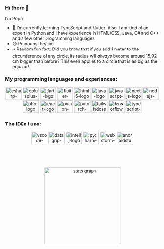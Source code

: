 ### Hi there 👋

I’m Popa!

- 🌱 I’m currently learning TypeScript and Flutter. Also, I am kind of an expert in Python and I have experience in HTML/CSS, Java, C# and C++ and a few other programming languages.
- 😄 Pronouns: he/him
- ⚡ Random fun fact: Did you know that if you add 1 meter to the circumference of any circle, its radius will *always* become around 15,92 cm bigger than before? This even applies to a circle that is as big as the equator!

### My programming languages and experiences:

<div align="center">
  <img src="https://cdn.jsdelivr.net/gh/devicons/devicon/icons/csharp/csharp-original.svg" height="40" width="52" alt="csharp-logo" />
  <img src="https://cdn.jsdelivr.net/gh/devicons/devicon/icons/cplusplus/cplusplus-original.svg" height="40" width="52" alt="cplusplus-logo" />
  <img src="https://cdn.jsdelivr.net/gh/devicons/devicon/icons/dart/dart-original.svg" height="40" width="52" alt="dart-logo" />
  <img src="https://cdn.jsdelivr.net/gh/devicons/devicon/icons/flutter/flutter-original.svg" height="40" width="52" alt="flutter-logo" />
  <img src="https://cdn.jsdelivr.net/gh/devicons/devicon/icons/html5/html5-original.svg" height="40" width="52" alt="html5-logo" />
  <img src="https://cdn.jsdelivr.net/gh/devicons/devicon/icons/java/java-original.svg" height="40" width="52" alt="java-logo"  />
  <img src="https://cdn.jsdelivr.net/gh/devicons/devicon/icons/javascript/javascript-original.svg" height="40" width="52" alt="javascript-logo"  />
  <img src="https://cdn.jsdelivr.net/gh/devicons/devicon/icons/nextjs/nextjs-original.svg" height="40" width="52" alt="nextjs-logo"  />
  <img src="https://cdn.jsdelivr.net/gh/devicons/devicon/icons/nodejs/nodejs-original.svg" height="40" width="52" alt="nodejs-logo"  />
  <img src="https://cdn.jsdelivr.net/gh/devicons/devicon/icons/php/php-original.svg" height="40" width="52" alt="php-logo"  />
  <img src="https://cdn.jsdelivr.net/gh/devicons/devicon/icons/react/react-original.svg" height="40" width="52" alt="react-logo"  />
  <img src="https://cdn.jsdelivr.net/gh/devicons/devicon/icons/python/python-original.svg" height="40" width="52" alt="python-logo" />
  <img src="https://cdn.jsdelivr.net/gh/devicons/devicon/icons/pytorch/pytorch-original.svg" height="40" width="52" alt="pytorch-logo" />
  <img src="https://cdn.jsdelivr.net/gh/devicons/devicon/icons/tailwindcss/tailwindcss-original.svg" height="40" width="52" alt="tailwindcss-logo" />
  <img src="https://cdn.jsdelivr.net/gh/devicons/devicon/icons/tensorflow/tensorflow-original.svg" height="40" width="52" alt="tensorflow-logo" />
  <img src="https://cdn.jsdelivr.net/gh/devicons/devicon/icons/typescript/typescript-original.svg" height="40" width="52" alt="typescript-logo" />
</div>

### The IDEs I use:

<div align="center">
  <img src="https://cdn.jsdelivr.net/gh/devicons/devicon/icons/vscode/vscode-original.svg" height="40" width="52" alt="vscode-logo"  />
  <img src="https://cdn.jsdelivr.net/gh/devicons/devicon/icons/datagrip/datagrip-original.svg" height="40" width="52" alt="datagrip-logo" />
  <img src="https://cdn.jsdelivr.net/gh/devicons/devicon/icons/intellij/intellij-original.svg" height="40" width="52" alt="intellij-logo" />
  <img src="https://cdn.jsdelivr.net/gh/devicons/devicon/icons/pycharm/pycharm-original.svg" height="40" width="52" alt="pycharm-logo" />
  <img src="https://cdn.jsdelivr.net/gh/devicons/devicon/icons/webstorm/webstorm-original.svg" height="40" width="52" alt="webstorm-logo" />
  <img src="https://cdn.jsdelivr.net/gh/devicons/devicon/icons/androidstudio/androidstudio-original.svg" height="40" width="52" alt="androidstudio-logo" />
</div>

#

<br />

<br />

<div align="center">
  <img src="https://streak-stats.demolab.com?user=Popa-42&theme=dark&hide_border=true" height="250" alt="stats graph" />
</div>
